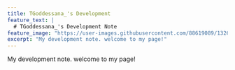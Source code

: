 ```yaml
---
title: TGoddessana_'s Development
feature_text: |
  # TGoddessana_'s Development Note
feature_image: "https://user-images.githubusercontent.com/88619089/132670466-c21162ff-6bd9-4b76-9ca8-843387c16862.jpg"
excerpt: "My development note. welcome to my page!"
---
```


My development note. welcome to my page!

